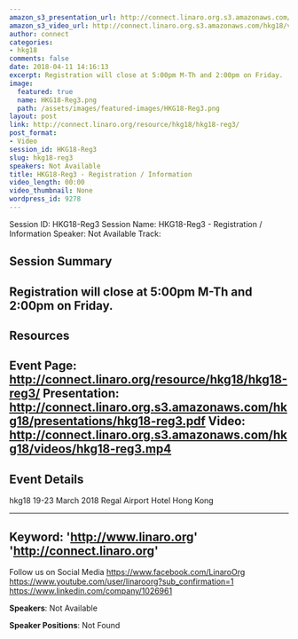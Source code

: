 ```yaml
---
amazon_s3_presentation_url: http://connect.linaro.org.s3.amazonaws.com/hkg18/presentations/hkg18-reg3.pdf
amazon_s3_video_url: http://connect.linaro.org.s3.amazonaws.com/hkg18/videos/hkg18-reg3.mp4
author: connect
categories:
- hkg18
comments: false
date: 2018-04-11 14:16:13
excerpt: Registration will close at 5:00pm M-Th and 2:00pm on Friday.
image:
  featured: true
  name: HKG18-Reg3.png
  path: /assets/images/featured-images/HKG18-Reg3.png
layout: post
link: http://connect.linaro.org/resource/hkg18/hkg18-reg3/
post_format:
- Video
session_id: HKG18-Reg3
slug: hkg18-reg3
speakers: Not Available
title: HKG18-Reg3 - Registration / Information
video_length: 00:00
video_thumbnail: None
wordpress_id: 9278
---
```


Session ID: HKG18-Reg3
Session Name: HKG18-Reg3 - Registration / Information
Speaker: Not Available
Track: 


## Session Summary
Registration will close at 5:00pm M-Th and 2:00pm on Friday.
---------------------------------------------------
## Resources
Event Page: http://connect.linaro.org/resource/hkg18/hkg18-reg3/
Presentation: http://connect.linaro.org.s3.amazonaws.com/hkg18/presentations/hkg18-reg3.pdf
Video: http://connect.linaro.org.s3.amazonaws.com/hkg18/videos/hkg18-reg3.mp4
 ---------------------------------------------------
## Event Details
hkg18
19-23 March 2018 
Regal Airport Hotel Hong Kong

---------------------------------------------------
Keyword: 
'http://www.linaro.org'
'http://connect.linaro.org'
---------------------------------------------------
Follow us on Social Media
https://www.facebook.com/LinaroOrg
https://www.youtube.com/user/linaroorg?sub_confirmation=1
https://www.linkedin.com/company/1026961

**Speakers**: Not Available

**Speaker Positions**: Not Found